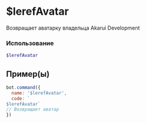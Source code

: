 # $lerefAvatar
Возвращает аватарку владельца Akarui Development
### Использование
```php
$lerefAvatar
```

## Пример(ы)

```javascript
bot.command({
  name: '$lerefAvatar',
  code: `
$lerefAvatar`
// Возвращает аватар 
})
```